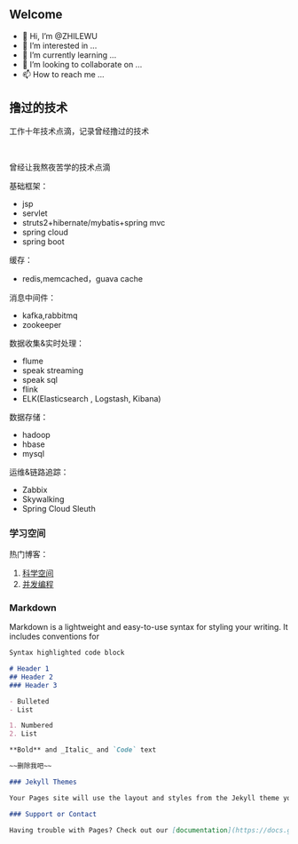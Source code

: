 ## Welcome

- 👋 Hi, I’m @ZHILEWU
- 👀 I’m interested in ...
- 🌱 I’m currently learning ...
- 💞️ I’m looking to collaborate on ...
- 📫 How to reach me ...


## 撸过的技术

工作十年技术点滴，记录曾经撸过的技术 

<br/>

曾经让我熬夜苦学的技术点滴

基础框架：
- jsp
- servlet
- struts2+hibernate/mybatis+spring mvc
- spring cloud
- spring boot

缓存：
- redis,memcached，guava cache

消息中间件：
- kafka,rabbitmq
- zookeeper

数据收集&实时处理：
- flume
- speak streaming
- speak sql
- flink
- ELK(Elasticsearch , Logstash, Kibana)

数据存储：
- hadoop
- hbase
- mysql

运维&链路追踪：
- Zabbix
- Skywalking
- Spring Cloud Sleuth

### 学习空间
热门博客：
1. [科学空间](https://kexue.fm/)
2. [并发编程](https://ifeve.com/overview/)


### Markdown

Markdown is a lightweight and easy-to-use syntax for styling your writing. It includes conventions for

```markdown
Syntax highlighted code block

# Header 1
## Header 2
### Header 3

- Bulleted
- List

1. Numbered
2. List

**Bold** and _Italic_ and `Code` text

~~删除我吧~~

### Jekyll Themes

Your Pages site will use the layout and styles from the Jekyll theme you have selected in your [repository settings](https://github.com/ZHILEWU/wuzhile.github.io/settings/pages). The name of this theme is saved in the Jekyll `_config.yml` configuration file.

### Support or Contact

Having trouble with Pages? Check out our [documentation](https://docs.github.com/categories/github-pages-basics/) or [contact support](https://support.github.com/contact) and we’ll help you sort it out.
